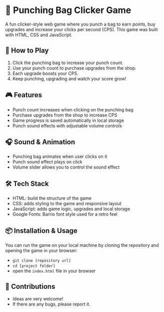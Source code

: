 # 🥊 Punching Bag Clicker Game

A fun clicker-style web game where you punch a bag to earn points, buy upgrades and increase your clicks per second (CPS). This game was built with HTML, CSS and JavaScript. 

## 🚀 How to Play
1. Click the punching bag to increase your punch count.
2. Use your punch count to purchase upgrades from the shop. 
3. Each upgrade boosts your CPS.
4. Keep punching, upgrading and watch your score grow! 

## 🎮 Features 
- Punch count increases when clicking on the punching bag
- Purchase upgrades from the shop to increase CPS
- Game progress is saved automatically in local storage
- Punch sound effects with adjustable volume controls

## 🎧 Sound & Animation
- Punching bag animates when user clicks on it
- Punch sound effect plays on click
- Volume slider allows you to control the sound effect

## 🛠️ Tech Stack
- HTML: build the structure of the game
- CSS: adds styling to the game and responsive layout
- JavaScript: adds game logic, upgrades and local storage 
- Google Fonts: Barrio font style used for a retro feel 

## 📦 Installation & Usage
You can run the game on your local machine by cloning the repository and opening the game in your browser:
- ```git clone [repository url]```
- ```cd [project folder]```
- open the ```index.html``` file in your browser

## 🤝 Contributions
- Ideas are very welcome!
- If there are any bugs, please report it.

